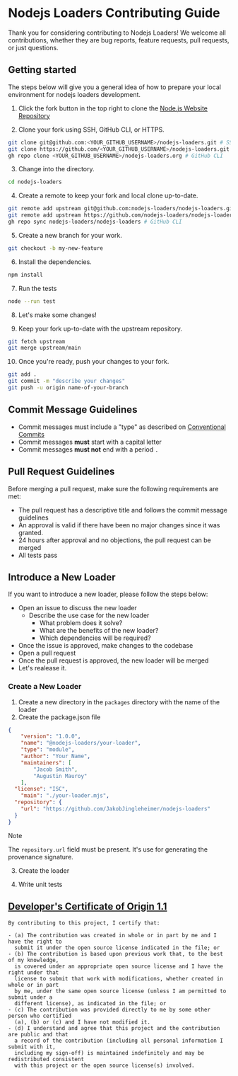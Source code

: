 # Nodejs Loaders Contributing Guide

Thank you for considering contributing to Nodejs Loaders! We welcome all contributions, whether they are bug reports, feature requests, pull requests, or just questions.

## Getting started

The steps below will give you a general idea of how to prepare your local environment for nodejs loaders development.

1. Click the fork button in the top right to clone the [Node.js Website Repository](https://github.com/nodejs-loaders/nodejs-loaders/fork)

2. Clone your fork using SSH, GitHub CLI, or HTTPS.
```bash
git clone git@github.com:<YOUR_GITHUB_USERNAME>/nodejs-loaders.git # SSH
git clone https://github.com/<YOUR_GITHUB_USERNAME>/nodejs-loaders.git # HTTPS
gh repo clone <YOUR_GITHUB_USERNAME>/nodejs-loaders.org # GitHub CLI
```

3. Change into the directory.
```bash
cd nodejs-loaders
```

4. Create a remote to keep your fork and local clone up-to-date.
```bash
git remote add upstream git@github.com:nodejs-loaders/nodejs-loaders.git # SSH
git remote add upstream https://github.com/nodejs-loaders/nodejs-loaders.git # HTTPS
gh repo sync nodejs-loaders/nodejs-loaders # GitHub CLI
```

5. Create a new branch for your work.
```bash
git checkout -b my-new-feature
```

6. Install the dependencies.
```bash
npm install
```

7. Run the tests
```bash
node --run test
```

8. Let's make some changes!

9. Keep your fork up-to-date with the upstream repository.
```bash
git fetch upstream
git merge upstream/main
```

10. Once you're ready, push your changes to your fork.
```bash
git add .
git commit -m "describe your changes"
git push -u origin name-of-your-branch
```

## Commit Message Guidelines

- Commit messages must include a "type" as described on [Conventional Commits](https://www.conventionalcommits.org/en/v1.0.0/)
- Commit messages **must** start with a capital letter
- Commit messages **must not** end with a period `.`

## Pull Request Guidelines

Before merging a pull request, make sure the following requirements are met:

- The pull request has a descriptive title and follows the commit message guidelines
- An approval is valid if there have been no major changes since it was granted.
- 24 hours after approval and no objections, the pull request can be merged
- All tests pass

## Introduce a New Loader

If you want to introduce a new loader, please follow the steps below:

- Open an issue to discuss the new loader
  - Describe the use case for the new loader
	- What problem does it solve?
	- What are the benefits of the new loader?
	- Which dependencies will be required?
- Once the issue is approved, make changes to the codebase
- Open a pull request
- Once the pull request is approved, the new loader will be merged
- Let's realease it.

### Create a New Loader

1. Create a new directory in the `packages` directory with the name of the loader
2. Create the package.json file
```json
{
	"version": "1.0.0",
	"name": "@nodejs-loaders/your-loader",
	"type": "module",
	"author": "Your Name",
	"maintainers": [
		"Jacob Smith",
		"Augustin Mauroy"
	],
  "license": "ISC",
	"main": "./your-loader.mjs",
  "repository": {
    "url": "https://github.com/JakobJingleheimer/nodejs-loaders"
  }
}
```

> [!NOTE]
> The `repository.url` field must be present. It's use for generating the provenance signature.

3. Create the loader

4. Write unit tests

## [Developer's Certificate of Origin 1.1](https://developercertificate.org)

```
By contributing to this project, I certify that:

- (a) The contribution was created in whole or in part by me and I have the right to
  submit it under the open source license indicated in the file; or
- (b) The contribution is based upon previous work that, to the best of my knowledge,
  is covered under an appropriate open source license and I have the right under that
  license to submit that work with modifications, whether created in whole or in part
  by me, under the same open source license (unless I am permitted to submit under a
  different license), as indicated in the file; or
- (c) The contribution was provided directly to me by some other person who certified
  (a), (b) or (c) and I have not modified it.
- (d) I understand and agree that this project and the contribution are public and that
  a record of the contribution (including all personal information I submit with it,
  including my sign-off) is maintained indefinitely and may be redistributed consistent
  with this project or the open source license(s) involved.
```
